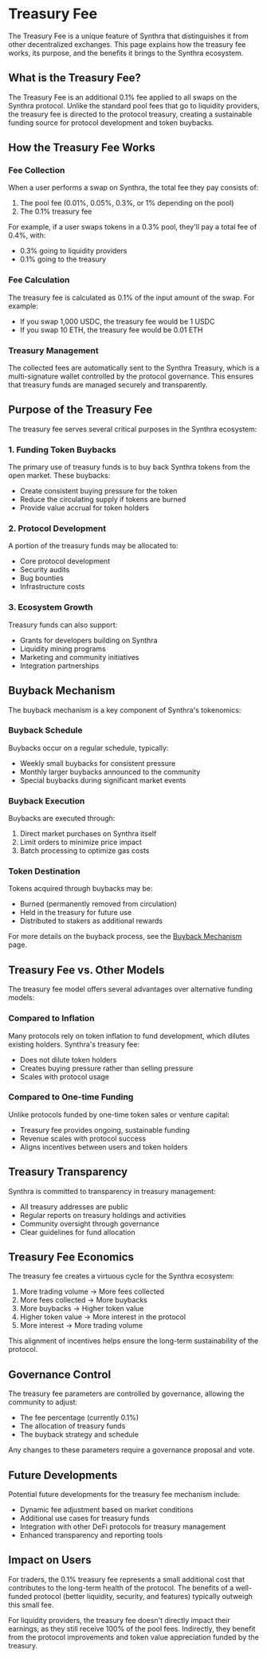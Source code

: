 # Treasury Fee

The Treasury Fee is a unique feature of Synthra that distinguishes it from other decentralized exchanges. This page explains how the treasury fee works, its purpose, and the benefits it brings to the Synthra ecosystem.

## What is the Treasury Fee?

The Treasury Fee is an additional 0.1% fee applied to all swaps on the Synthra protocol. Unlike the standard pool fees that go to liquidity providers, the treasury fee is directed to the protocol treasury, creating a sustainable funding source for protocol development and token buybacks.

## How the Treasury Fee Works

### Fee Collection

When a user performs a swap on Synthra, the total fee they pay consists of:

1. The pool fee (0.01%, 0.05%, 0.3%, or 1% depending on the pool)
2. The 0.1% treasury fee

For example, if a user swaps tokens in a 0.3% pool, they'll pay a total fee of 0.4%, with:
- 0.3% going to liquidity providers
- 0.1% going to the treasury

### Fee Calculation

The treasury fee is calculated as 0.1% of the input amount of the swap. For example:
- If you swap 1,000 USDC, the treasury fee would be 1 USDC
- If you swap 10 ETH, the treasury fee would be 0.01 ETH

### Treasury Management

The collected fees are automatically sent to the Synthra Treasury, which is a multi-signature wallet controlled by the protocol governance. This ensures that treasury funds are managed securely and transparently.

## Purpose of the Treasury Fee

The treasury fee serves several critical purposes in the Synthra ecosystem:

### 1. Funding Token Buybacks

The primary use of treasury funds is to buy back Synthra tokens from the open market. These buybacks:
- Create consistent buying pressure for the token
- Reduce the circulating supply if tokens are burned
- Provide value accrual for token holders

### 2. Protocol Development

A portion of the treasury funds may be allocated to:
- Core protocol development
- Security audits
- Bug bounties
- Infrastructure costs

### 3. Ecosystem Growth

Treasury funds can also support:
- Grants for developers building on Synthra
- Liquidity mining programs
- Marketing and community initiatives
- Integration partnerships

## Buyback Mechanism

The buyback mechanism is a key component of Synthra's tokenomics:

### Buyback Schedule

Buybacks occur on a regular schedule, typically:
- Weekly small buybacks for consistent pressure
- Monthly larger buybacks announced to the community
- Special buybacks during significant market events

### Buyback Execution

Buybacks are executed through:
1. Direct market purchases on Synthra itself
2. Limit orders to minimize price impact
3. Batch processing to optimize gas costs

### Token Destination

Tokens acquired through buybacks may be:
- Burned (permanently removed from circulation)
- Held in the treasury for future use
- Distributed to stakers as additional rewards

For more details on the buyback process, see the [Buyback Mechanism](../features/buyback-mechanism.md) page.

## Treasury Fee vs. Other Models

The treasury fee model offers several advantages over alternative funding models:

### Compared to Inflation

Many protocols rely on token inflation to fund development, which dilutes existing holders. Synthra's treasury fee:
- Does not dilute token holders
- Creates buying pressure rather than selling pressure
- Scales with protocol usage

### Compared to One-time Funding

Unlike protocols funded by one-time token sales or venture capital:
- Treasury fee provides ongoing, sustainable funding
- Revenue scales with protocol success
- Aligns incentives between users and token holders

## Treasury Transparency

Synthra is committed to transparency in treasury management:

- All treasury addresses are public
- Regular reports on treasury holdings and activities
- Community oversight through governance
- Clear guidelines for fund allocation

## Treasury Fee Economics

The treasury fee creates a virtuous cycle for the Synthra ecosystem:

1. More trading volume → More fees collected
2. More fees collected → More buybacks
3. More buybacks → Higher token value
4. Higher token value → More interest in the protocol
5. More interest → More trading volume

This alignment of incentives helps ensure the long-term sustainability of the protocol.

## Governance Control

The treasury fee parameters are controlled by governance, allowing the community to adjust:

- The fee percentage (currently 0.1%)
- The allocation of treasury funds
- The buyback strategy and schedule

Any changes to these parameters require a governance proposal and vote.

## Future Developments

Potential future developments for the treasury fee mechanism include:

- Dynamic fee adjustment based on market conditions
- Additional use cases for treasury funds
- Integration with other DeFi protocols for treasury management
- Enhanced transparency and reporting tools

## Impact on Users

For traders, the 0.1% treasury fee represents a small additional cost that contributes to the long-term health of the protocol. The benefits of a well-funded protocol (better liquidity, security, and features) typically outweigh this small fee.

For liquidity providers, the treasury fee doesn't directly impact their earnings, as they still receive 100% of the pool fees. Indirectly, they benefit from the protocol improvements and token value appreciation funded by the treasury.
